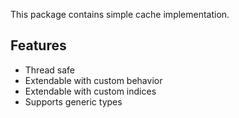 This package contains simple cache implementation.

## Features
- Thread safe
- Extendable with custom behavior
- Extendable with custom indices
- Supports generic types
